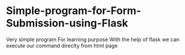 # Simple-program-for-Form-Submission-using-Flask
Very simple program For learning purpose
With the help of flask we can execute our command direclty from html page
